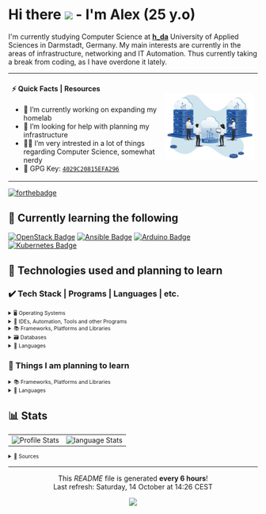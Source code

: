 # Hi there <img src="https://media.giphy.com/media/hvRJCLFzcasrR4ia7z/giphy.gif" width="25px"> - I'm Alex (25 y.o)

I'm currently studying Computer Science at [**h_da**](https://h-da.de/) University of Applied Sciences in Darmstadt, Germany.
My main interests are currently in the areas of infrastructure, networking and IT Automation. Thus currently taking a break from
coding, as I have overdone it lately.

<table style="border-spacing: 0; *border-collapse: collapse;">
  <tr>
    <td>
      <h4>⚡ Quick Facts | Resources</h4>
      <ul>
        <li>🔭 I’m currently working on expanding my homelab</li>
        <li>🤔 I’m looking for help with planning my infrastructure</li>
        <li>👨‍💻 I’m very intrested in a lot of things regarding Computer Science, somewhat nerdy</li>
        <li>🔑 GPG Key: <a href="https://github.com/blackphantom39.gpg"><code>4029C20815EFA296</code></a></li>
      </ul>
    </td>
    <td>
      <img alt="Coding Gif" src="resources/img/hosting.png"/>
    </td>
  </tr>
</table>

[![forthebadge](https://forthebadge.com/images/badges/powered-by-coffee.svg)](https://forthebadge.com)

## 📝 Currently learning the following

[![OpenStack Badge](https://img.shields.io/badge/-Openstack-f01742.svg?style=for-the-badge&logo=openstack&logoColor=fff)](https://www.openstack.org/)
[![Ansible Badge](https://img.shields.io/badge/-Ansible-1A1918.svg?style=for-the-badge&logo=ansible&logoColor=ff)](https://www.ansible.com/)
[![Arduino Badge](https://img.shields.io/badge/-Arduino-00979D.svg?style=for-the-badge&logo=Arduino&logoColor=fff)](https://www.arduino.cc/)
[![Kubernetes Badge](https://img.shields.io/badge/-kubernetes-326ce5.svg?style=for-the-badge&logo=kubernetes&logoColor=fff)](https://kubernetes.io/)

## 📃 Technologies used and planning to learn

### ✔️ Tech Stack | Programs | Languages | etc. 

<details>
<summary style="font-size: 0.75em">🖥️ Operating Systems</summary>
<p></p>

<!-- required space -->
[![Arch%20Linux Badge](https://img.shields.io/badge/Arch%20Linux-%28for%20work%29-1584bc.svg?style=for-the-badge&logo=arch-linux&logoColor=fff&labelColor=1793D1)](https://github.com/blackphantom39)
[![Cent%20OS Badge](https://img.shields.io/badge/Cent%20OS-%28for%20servers%29-001b4d.svg?style=for-the-badge&logo=centos&logoColor=fff&labelColor=002260)](https://github.com/blackphantom39)
[![Windows Badge](https://img.shields.io/badge/Windows-%28for%20gaming%29-006dc1.svg?style=for-the-badge&logo=windows&logoColor=fff&labelColor=0078D6)](https://github.com/blackphantom39)
</details>

<details>
<summary style="font-size: 0.75em">🧰 IDEs, Automation, Tools and other Programs</summary>
<p></p>

<!-- required space -->
[![Gitlab%20CI Badge](https://img.shields.io/badge/-gitlab%20ci-181717.svg?style=for-the-badge&logo=gitlab&logoColor=fff)](https://github.com/blackphantom39)
[![Drone%20CI Badge](https://img.shields.io/badge/Drone%20CI-%28basics%29-1a1a1a.svg?style=for-the-badge&logo=drone&logoColor=fff&labelColor=212121)](https://github.com/blackphantom39)
[![Docker Badge](https://img.shields.io/badge/-Docker-0db7ed.svg?style=for-the-badge&logo=docker&logoColor=fff)](https://github.com/blackphantom39)
[![Visual%20Studio%20Code Badge](https://img.shields.io/badge/-Visual%20Studio%20Code-0078d7.svg?style=for-the-badge&logo=visual-studio-code&logoColor=fff)](https://github.com/blackphantom39)
[![Affinity%20Photo Badge](https://img.shields.io/badge/-Affinity%20Photo-7E4DD2.svg?style=for-the-badge&logo=affinity-photo&logoColor=fff)](https://github.com/blackphantom39)
</details>

<details>
<summary style="font-size: 0.75em">📚 Frameworks, Platforms and Libraries</summary>
<p></p>

<!-- required space -->
[![Angular Badge](https://img.shields.io/badge/-Angular-DD0031.svg?style=for-the-badge&logo=angular&logoColor=fff)](https://github.com/blackphantom39)
[![Laravel Badge](https://img.shields.io/badge/-Laravel-FF2D20.svg?style=for-the-badge&logo=laravel&logoColor=fff)](https://github.com/blackphantom39)
[![NPM Badge](https://img.shields.io/badge/-NPM-000000.svg?style=for-the-badge&logo=npm&logoColor=fff)](https://github.com/blackphantom39)
[![JWT Badge](https://img.shields.io/badge/-JWT-000000.svg?style=for-the-badge&logo=JSON%20web%20tokens&logoColor=fff)](https://github.com/blackphantom39)
</details>

<details>
<summary style="font-size: 0.75em">🗃️ Databases</summary>
<p></p>

<!-- required space -->
[![Postgres Badge](https://img.shields.io/badge/-Postgres-316192.svg?style=for-the-badge&logo=postgresql&logoColor=fff)](https://github.com/blackphantom39)
[![MySQL Badge](https://img.shields.io/badge/-MySQL-00000f.svg?style=for-the-badge&logo=mysql&logoColor=fff)](https://github.com/blackphantom39)
[![MongoDB Badge](https://img.shields.io/badge/-MongoDB-4ea94b.svg?style=for-the-badge&logo=mongodb&logoColor=fff)](https://github.com/blackphantom39)
[![Redis Badge](https://img.shields.io/badge/-Redis-DD0031.svg?style=for-the-badge&logo=redis&logoColor=fff)](https://github.com/blackphantom39)
</details>

<details>
<summary style="font-size: 0.75em">💾 Languages</summary>
<p></p>

<!-- required space -->
[![C%23 Badge](https://img.shields.io/badge/-C%23-239120.svg?style=for-the-badge&logo=c-sharp&logoColor=fff)](https://github.com/blackphantom39)
[![C%2B%2B Badge](https://img.shields.io/badge/C%2B%2B-%28basics%29-00467d.svg?style=for-the-badge&logo=c%2B%2B&logoColor=fff&labelColor=00599C)](https://github.com/blackphantom39)
[![C Badge](https://img.shields.io/badge/C-%28basics%29-00467d.svg?style=for-the-badge&logo=c&logoColor=fff&labelColor=00599C)](https://github.com/blackphantom39)
[![Java Badge](https://img.shields.io/badge/-Java-ED8B00.svg?style=for-the-badge&logo=java&logoColor=fff)](https://github.com/blackphantom39)
[![JavaScript Badge](https://img.shields.io/badge/-JavaScript-323330.svg?style=for-the-badge&logo=javascript&logoColor=F7DF1E)](https://github.com/blackphantom39)
[![TypeScript Badge](https://img.shields.io/badge/-TypeScript-007ACC.svg?style=for-the-badge&logo=typescript&logoColor=fff)](https://github.com/blackphantom39)
[![PHP Badge](https://img.shields.io/badge/-PHP-777BB4.svg?style=for-the-badge&logo=php&logoColor=fff)](https://github.com/blackphantom39)
[![Python Badge](https://img.shields.io/badge/Python-%28basics%29-316590.svg?style=for-the-badge&logo=python&logoColor=ffdd54&labelColor=3670A0)](https://github.com/blackphantom39)
</details>


### 🤔 Things I am planning to learn

<details>
<summary style="font-size: 0.75em">📚 Frameworks, Platforms and Libraries</summary>
<p></p>

<!-- required space -->
[![Bootstrap Badge](https://img.shields.io/badge/-Bootstrap-563D7C.svg?style=for-the-badge&logo=bootstrap&logoColor=fff)](https://github.com/blackphantom39)
[![Django Badge](https://img.shields.io/badge/-Django-092E20.svg?style=for-the-badge&logo=django&logoColor=fff)](https://github.com/blackphantom39)
[![Flutter Badge](https://img.shields.io/badge/-Flutter-02569B.svg?style=for-the-badge&logo=Flutter&logoColor=fff)](https://github.com/blackphantom39)
[![React Badge](https://img.shields.io/badge/-React-20232a.svg?style=for-the-badge&logo=react&logoColor=fff)](https://github.com/blackphantom39)
[![TensorFlow Badge](https://img.shields.io/badge/-TensorFlow-FF6F00.svg?style=for-the-badge&logo=TensorFlow&logoColor=fff)](https://github.com/blackphantom39)
</details>

<details>
<summary style="font-size: 0.75em">💾 Languages</summary>
<p></p>

<!-- required space -->
[![Swift Badge](https://img.shields.io/badge/-Swift-F54A2A.svg?style=for-the-badge&logo=swift&logoColor=fff)](https://github.com/blackphantom39)
[![Go Badge](https://img.shields.io/badge/-Go-00ADD8.svg?style=for-the-badge&logo=go&logoColor=fff)](https://github.com/blackphantom39)
[![Dart Badge](https://img.shields.io/badge/-Dart-0175C2.svg?style=for-the-badge&logo=dart&logoColor=fff)](https://github.com/blackphantom39)
</details>

## 📊 Stats

<table style="border-spacing: 0; *border-collapse: collapse;">
  <tr>
    <td><img alt="Profile Stats" src="https://github-readme-stats.vercel.app/api?username=blackphantom39&show_icons=true&bg_color=30,28313B,485461&title_color=fff&text_color=fff"/></td>
    <td><img alt="language Stats" src="https://github-readme-stats.vercel.app/api/top-langs/?username=blackphantom39&layout=compact&bg_color=30,28313B,485461&title_color=fff&text_color=fff"/></td>
  </tr>
</table>

<details>
<summary style="font-size: 0.75em">🔗 Sources</summary>
<p></p>
<ul style="margin-top: .75em;">
  <li><a href="https://medium.com/swlh/how-to-create-a-self-updating-readme-md-for-your-github-profile-f8b05744ca91">Self-updating README</a> tutorial by <a href="https://github.com/thmsgbrt">Thomas Guibert</a></li>
  <li><a href="https://www.sithcomputers.com/wp-content/uploads/2021/02/11th-and-12th-cs-1.gif">Used GIF</a></li>
  <li><a href='https://pngtree.com/so/computing'>computing png from pngtree.com/</a></li>
</ul>
</details>

------------
<p align="center">This <i>README</i> file is generated <b>every 6 hours</b>!</br>Last refresh: Saturday, 14 October at 14:26 CEST<br />
<p align="center"><img src="https://github.com/blackphantom39/blackphantom39/workflows/Build%20README/badge.svg" /></p>
